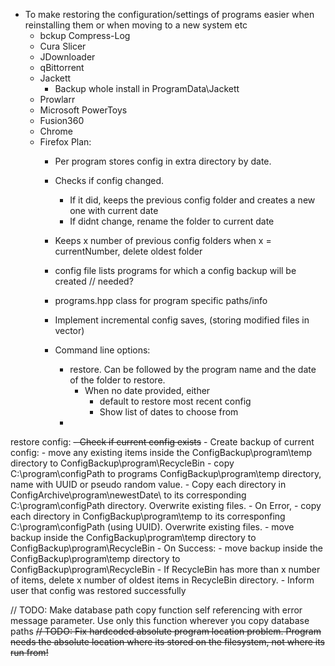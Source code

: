  - To make restoring the configuration/settings of programs easier when reinstalling them or when moving to a new system etc
    - bckup Compress-Log
    - Cura Slicer
    - JDownloader
    - qBittorrent
    - Jackett
        - Backup whole install in ProgramData\Jackett
    - Prowlarr
    - Microsoft PowerToys
    - Fusion360
    - Chrome
    - Firefox
    Plan:
        - Per program stores config in extra directory by date.
        - Checks if config changed.
            - If it did, keeps the previous config folder and creates a new one with current date
            - If didnt change, rename the folder to current date
        - Keeps x number of previous config folders when x = currentNumber, delete oldest folder
        - config file lists programs for which a config backup will be created // needed?
        - programs.hpp class for program specific paths/info
        - Implement incremental config saves, (storing modified files in vector)

        - Command line options:
            + restore. Can be followed by the program name and the date of the folder to restore. 
                - When no date provided, either 
                    - default to restore most recent config
                    - Show list of dates to choose from
            + 


restore config:
    ~~- Check if current config exists~~
    - Create backup of current config:
        - move any existing items inside the ConfigBackup\\program\\temp directory to ConfigBackup\\program\\RecycleBin
        - copy C:\\program\\configPath to programs ConfigBackup\\program\\temp directory, name with UUID or pseudo random value.
    - Copy each directory in ConfigArchive\\program\\newestDate\\ to its corresponding C:\\program\\configPath directory. Overwrite existing files.
    - On Error, 
        - copy each directory in ConfigBackup\\program\\temp to its corresponfing C:\\program\\configPath (using UUID). Overwrite existing files.
        - move backup inside the ConfigBackup\\program\\temp directory to ConfigBackup\\program\\RecycleBin
    - On Success: 
        - move backup inside the ConfigBackup\\program\\temp directory to ConfigBackup\\program\\RecycleBin
        - If RecycleBin has more than x number of items, delete x number of oldest items in RecycleBin directory.
        - Inform user that config was restored successfully


// TODO: Make database path copy function self referencing with error message parameter. Use only this function wherever you copy database paths
~~// TODO: Fix hardcoded absolute program location problem. Program needs the absolute location where its stored on the filesystem, not where its run from!~~